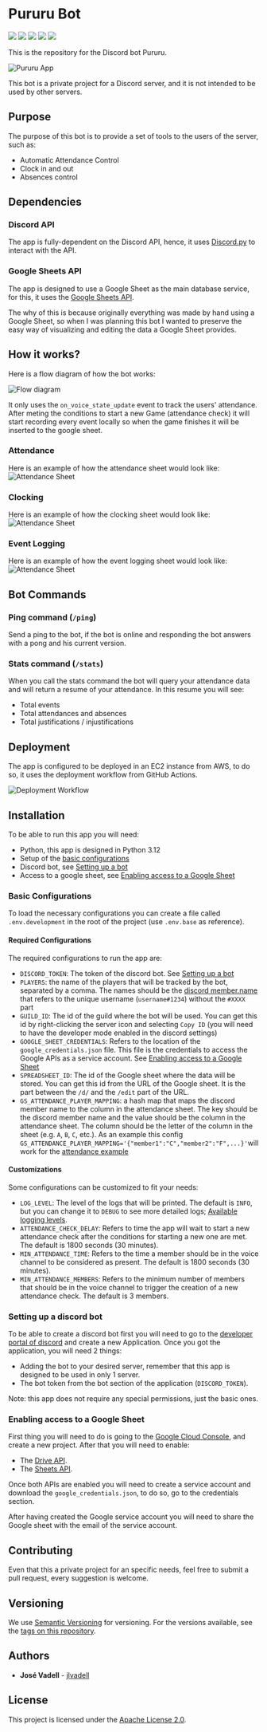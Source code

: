 # Pururu Bot

<div>
<img src="https://sonarcloud.io/api/project_badges/measure?project=jlvadell_pururu-bot&metric=alert_status">
<img src="https://sonarcloud.io/api/project_badges/measure?project=jlvadell_pururu-bot&metric=coverage">
<img src="https://img.shields.io/github/languages/top/jlvadell/pururu-bot">
<img src="https://img.shields.io/github/license/jlvadell/pururu-bot">
<img src="https://img.shields.io/github/v/tag/jlvadell/pururu-bot">
</div>

This is the repository for the Discord bot Pururu.

![Pururu App](docs/img/dc_user_app.png)

This bot is a private project for a Discord server, and it is not intended to be used by other servers.

## Purpose

The purpose of this bot is to provide a set of tools to the users of the server, such as:

- Automatic Attendance Control
- Clock in and out
- Absences control

## Dependencies

### Discord API

The app is fully-dependent on the Discord API, hence, it
uses [Discord.py](https://discordpy.readthedocs.io/en/latest/index.html) to interact with the API.

### Google Sheets API

The app is designed to use a Google Sheet as the main database service, for this, it uses
the [Google Sheets API](https://developers.google.com/sheets/api).

The why of this is because originally everything was made by hand using a Google Sheet, so when I was planning this bot
I wanted to preserve the easy way of visualizing and editing the data a Google Sheet provides.

## How it works?

Here is a flow diagram of how the bot works:

![Flow diagram](docs/img/pururu_flow.png)

It only uses the `on_voice_state_update` event to track the users' attendance. After meting the conditions to start a
new Game (attendance check) it will start recording every event locally so when the game finishes it will be inserted to
the google sheet.

### Attendance

Here is an example of how the attendance sheet would look like:
![Attendance Sheet](docs/img/attendance_sheet.png)

### Clocking

Here is an example of how the clocking sheet would look like:
![Attendance Sheet](docs/img/clocking_sheet.png)

### Event Logging

Here is an example of how the event logging sheet would look like:
![Attendance Sheet](docs/img/event_logging_sheet.png)

## Bot Commands

### Ping command (`/ping`)

Send a ping to the bot, if the bot is online and responding the bot answers with a pong and his current version.

### Stats command (`/stats`)

When you call the stats command the bot will query your attendance data and will return a resume of your attendance.
In this resume you will see:
- Total events
- Total attendances and absences
- Total justifications / injustifications

## Deployment

The app is configured to be deployed in an EC2 instance from AWS, to do so, it uses the deployment workflow from GitHub
Actions.

![Deployment Workflow](docs/img/pururu_deployment.png)

## Installation

To be able to run this app you will need:

- Python, this app is designed in Python 3.12
- Setup of the [basic configurations](#basic-configurations)
- Discord bot, see [Setting up a bot](#setting-up-a-discord-bot)
- Access to a google sheet, see [Enabling access to a Google Sheet](#enabling-access-to-a-google-sheet)

### Basic Configurations

To load the necessary configurations you can create a file called `.env.development` in the root of the project (use
`.env.base` as reference).

#### Required Configurations

The required configurations to run the app are:

- `DISCORD_TOKEN`: The token of the discord bot. See [Setting up a bot](#setting-up-a-discord-bot)
- `PLAYERS`: the name of the players that will be tracked by the bot, separated by a comma. The names should be
  the [discord member.name](https://discordpy.readthedocs.io/en/latest/api.html#discord.Member.name) that refers to the
  unique username (`username#1234`) without the `#XXXX` part
- `GUILD_ID`: The id of the guild where the bot will be used. You can get this id by right-clicking the server icon and
  selecting `Copy ID` (you will need to have the developer mode enabled in the discord settings)
- `GOOGLE_SHEET_CREDENTIALS`: Refers to the location of the `google_credentials.json` file. This file is the credentials
  to access the Google APIs as a service account.
  See [Enabling access to a Google Sheet](#enabling-access-to-a-google-sheet)
- `SPREADSHEET_ID`: The id of the Google sheet where the data will be stored. You can get this id from the URL of the
  Google sheet. It is the part between the `/d/` and the `/edit` part of the URL.
- `GS_ATTENDANCE_PLAYER_MAPPING`: a hash map that maps the discord member name to the column in the attendance sheet.
  The
  key should be the discord member name and the value should be the column in the attendance sheet. The column should be
  the letter of the column in the sheet (e.g. `A`, `B`, `C`, etc.). As an example this config
  `GS_ATTENDANCE_PLAYER_MAPPING='{"member1":"C","member2":"F",...}'`will work for the [attendance example](#attendance)

#### Customizations

Some configurations can be customized to fit your needs:

- `LOG_LEVEL`: The level of the logs that will be printed. The default is `INFO`, but you can change it to `DEBUG` to
  see more detailed logs; [Available logging levels](https://docs.python.org/3/library/logging.html#logging-levels).
- `ATTENDANCE_CHECK_DELAY`: Refers to time the app will wait to start a new attendance check after the conditions for
  starting a new one are met. The default is 1800 seconds (30 minutes).
- `MIN_ATTENDANCE_TIME`: Refers to the time a member should be in the voice channel to be considered as present. The
  default is 1800 seconds (30 minutes).
- `MIN_ATTENDANCE_MEMBERS`: Refers to the minimum number of members that should be in the voice channel to trigger the
  creation of a new attendance check. The default is 3 members.

### Setting up a discord bot

To be able to create a discord bot first you will need to go to
the [developer portal of discord](https://discord.com/developers/applications) and create a new Application.
Once you got the application, you will need 2 things:

- Adding the bot to your desired server, remember that this app is designed to be used in only 1 server.
- The bot token from the bot section of the application (`DISCORD_TOKEN`).

Note: this app does not require any special permissions, just the basic ones.

### Enabling access to a Google Sheet

First thing you will need to do is going to the [Google Cloud Console](https://console.cloud.google.com/welcome), and
create a new project. After that you will need to enable:

- The [Drive API](https://console.cloud.google.com/apis/api/drive.googleapis.com/metrics).
- The [Sheets API](https://console.cloud.google.com/apis/api/sheets.googleapis.com/metrics).

Once both APIs are enabled you will need to create a service account and download the `google_credentials.json`, to do
so, go to the credentials section.

After having created the Google service account you will need to share the Google sheet with the email of the service
account.

## Contributing

Even that this a private project for an specific needs, feel free to submit a pull request, every suggestion is welcome.

## Versioning

We use [Semantic Versioning](http://semver.org/) for versioning. For the versions
available, see the [tags on this
repository](https://github.com/jlvadell/pururu-bot/tags).

## Authors

- **José Vadell** - [jlvadell](https://github.com/jlvadell)

## License

This project is licensed under the [Apache License 2.0](LICENSE).